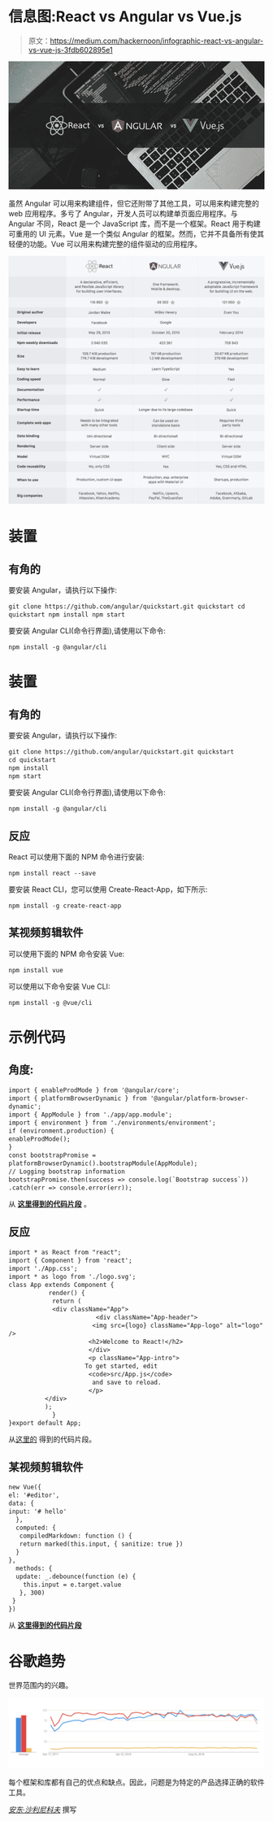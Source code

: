 # 信息图:React vs Angular vs Vue.js

> 原文：<https://medium.com/hackernoon/infographic-react-vs-angular-vs-vue-js-3fdb602895e1>

![](img/3412072706994196da828fd3ce461c39.png)

虽然 Angular 可以用来构建组件，但它还附带了其他工具，可以用来构建完整的 web 应用程序。多亏了 Angular，开发人员可以构建单页面应用程序。与 Angular 不同，React 是一个 JavaScript 库，而不是一个框架。React 用于构建可重用的 UI 元素。Vue 是一个类似 Angular 的框架。然而，它并不具备所有使其轻便的功能。Vue 可以用来构建完整的组件驱动的应用程序。

![](img/e05bc3ac6a9665c4414913c5186145fa.png)

# 装置

## 有角的

要安装 Angular，请执行以下操作:

```
git clone https://github.com/angular/quickstart.git quickstart cd quickstart npm install npm start
```

要安装 Angular CLI(命令行界面),请使用以下命令:

```
npm install -g @angular/cli
```

# 装置

## 有角的

要安装 Angular，请执行以下操作:

```
git clone https://github.com/angular/quickstart.git quickstart
cd quickstart
npm install
npm start
```

要安装 Angular CLI(命令行界面),请使用以下命令:

```
npm install -g @angular/cli
```

## 反应

React 可以使用下面的 NPM 命令进行安装:

```
npm install react --save
```

要安装 React CLI，您可以使用 Create-React-App，如下所示:

```
npm install -g create-react-app
```

## 某视频剪辑软件

可以使用下面的 NPM 命令安装 Vue:

```
npm install vue
```

可以使用以下命令安装 Vue CLI:

```
npm install -g @vue/cli
```

# 示例代码

## 角度:

```
import { enableProdMode } from '@angular/core';
import { platformBrowserDynamic } from '@angular/platform-browser-dynamic';
import { AppModule } from './app/app.module';
import { environment } from './environments/environment';
if (environment.production) {
enableProdMode();
}
const bootstrapPromise =  platformBrowserDynamic().bootstrapModule(AppModule);
// Logging bootstrap information
bootstrapPromise.then(success => console.log(`Bootstrap success`))
.catch(err => console.error(err));
```

从 [**这里得到的代码片段**](https://github.com/gothinkster/angular-realworld-example-app) 。

## 反应

```
import * as React from "react";
import { Component } from 'react';
import './App.css';
import * as logo from './logo.svg';
class App extends Component {
           render() {
            return (
            <div className="App">
                        <div className="App-header">
                       <img src={logo} className="App-logo" alt="logo" />
                      <h2>Welcome to React!</h2>
                      </div>
                      <p className="App-intro">
                     To get started, edit
                      <code>src/App.js</code>
                       and save to reload.
                      </p>
          </div>
          );
            }
}export default App;
```

从[这里的](https://github.com/fuse-box/react-example) 得到的代码片段。

## 某视频剪辑软件

```
new Vue({
el: '#editor',
data: {
input: '# hello'
  },
  computed: {
   compiledMarkdown: function () {
   return marked(this.input, { sanitize: true })
  }
},
  methods: {
  update: _.debounce(function (e) {
    this.input = e.target.value
   }, 300)
 }
})
```

从 [**这里得到的代码片段**](https://vuejs.org/v2/examples/)

# 谷歌趋势

世界范围内的兴趣。

![](img/d23a8c2d3cbb47cb8851aedfa85946a5.png)

每个框架和库都有自己的优点和缺点。因此，问题是为特定的产品选择正确的软件工具。

[*安东·沙利尼科夫*](https://www.linkedin.com/in/anton-shaleynikov-45812a1/) 撰写